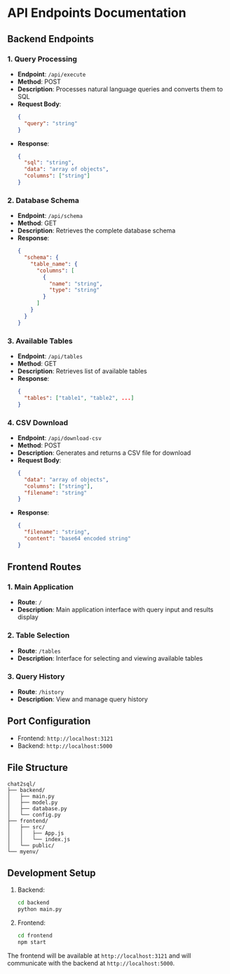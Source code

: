 # API Endpoints Documentation

## Backend Endpoints

### 1. Query Processing
- **Endpoint**: `/api/execute`
- **Method**: POST
- **Description**: Processes natural language queries and converts them to SQL
- **Request Body**: 
  ```json
  {
    "query": "string"
  }
  ```
- **Response**: 
  ```json
  {
    "sql": "string",
    "data": "array of objects",
    "columns": ["string"]
  }
  ```

### 2. Database Schema
- **Endpoint**: `/api/schema`
- **Method**: GET
- **Description**: Retrieves the complete database schema
- **Response**: 
  ```json
  {
    "schema": {
      "table_name": {
        "columns": [
          {
            "name": "string",
            "type": "string"
          }
        ]
      }
    }
  }
  ```

### 3. Available Tables
- **Endpoint**: `/api/tables`
- **Method**: GET
- **Description**: Retrieves list of available tables
- **Response**: 
  ```json
  {
    "tables": ["table1", "table2", ...]
  }
  ```

### 4. CSV Download
- **Endpoint**: `/api/download-csv`
- **Method**: POST
- **Description**: Generates and returns a CSV file for download
- **Request Body**: 
  ```json
  {
    "data": "array of objects",
    "columns": ["string"],
    "filename": "string"
  }
  ```
- **Response**: 
  ```json
  {
    "filename": "string",
    "content": "base64 encoded string"
  }
  ```

## Frontend Routes

### 1. Main Application
- **Route**: `/`
- **Description**: Main application interface with query input and results display

### 2. Table Selection
- **Route**: `/tables`
- **Description**: Interface for selecting and viewing available tables

### 3. Query History
- **Route**: `/history`
- **Description**: View and manage query history

## Port Configuration
- Frontend: `http://localhost:3121`
- Backend: `http://localhost:5000`

## File Structure
```
chat2sql/
├── backend/
│   ├── main.py
│   ├── model.py
│   ├── database.py
│   └── config.py
├── frontend/
│   ├── src/
│   │   ├── App.js
│   │   └── index.js
│   └── public/
└── myenv/
```

## Development Setup
1. Backend:
   ```bash
   cd backend
   python main.py
   ```

2. Frontend:
   ```bash
   cd frontend
   npm start
   ```

The frontend will be available at `http://localhost:3121` and will communicate with the backend at `http://localhost:5000`. 